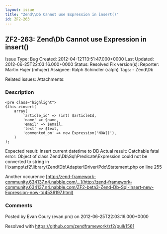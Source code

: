 ```yaml
---
layout: issue
title: "Zend\\Db Cannot use Expression in insert()"
id: ZF2-263
---
```


ZF2-263: Zend\\Db Cannot use Expression in insert()
---------------------------------------------------

 Issue Type: Bug Created: 2012-04-12T13:51:47.000+0000 Last Updated: 2012-06-25T22:03:16.000+0000 Status: Resolved Fix version(s): 
 Reporter:  Martin Hujer (mhujer)  Assignee:  Ralph Schindler (ralph)  Tags: - Zend\\Db
 
 Related issues: 
 Attachments: 
### Description

 
    <pre class="highlight">
    $this->insert(
        array(
            'article_id' => (int) $articleId,
            'name' => $name,
            'email' => $email,
            'text' => $text,
            'commented_on' => new Expression('NOW()'),
        )
    );


Expected result: Insert current datetime to DB Actual result: Catchable fatal error: Object of class Zend\\Db\\Sql\\Predicate\\Expression could not be converted to string in I:\\xampp\\zf2\\library\\Zend\\Db\\Adapter\\Driver\\Pdo\\Statement.php on line 255

Another occurence [http://zend-framework-community.634137.n4.nabble.com/…](http://zend-framework-community.634137.n4.nabble.com/ZF2-beta3-Zend-Db-Sql-Insert-new-Expression-now-td4536197.html)

 

 

### Comments

Posted by Evan Coury (evan.pro) on 2012-06-25T22:03:16.000+0000

Resolved with <https://github.com/zendframework/zf2/pull/1561>

 

 